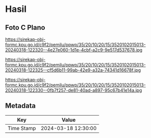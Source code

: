 # Hasil

## Foto C Plano

https://sirekap-obj-formc.kpu.go.id/c9f2/pemilu/ppwp/35/20/10/20/15/3520102015013-20240318-122320--4e27e060-1d1e-4cbf-a2c9-9e517d537678.jpg

https://sirekap-obj-formc.kpu.go.id/c9f2/pemilu/ppwp/35/20/10/20/15/3520102015013-20240318-122325--cf5d6b11-99ab-42e9-a32a-74341d16678f.jpg

https://sirekap-obj-formc.kpu.go.id/c9f2/pemilu/ppwp/35/20/10/20/15/3520102015013-20240318-122330--0fb7f257-de81-40ad-a897-95c67b41e14a.jpg


## Metadata

| Key        | Value               |
| ---------- | ------------------- |
| Time Stamp | 2024-03-18 12:30:00 |



